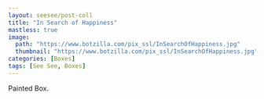```yaml
---
layout: seesee/post-coll
title: "In Search of Happiness"
mastless: true
image:
  path: "https://www.botzilla.com/pix_ssl/InSearchOfHappiness.jpg"
  thumbnail: "https://www.botzilla.com/pix_ssl/InSearchOfHappiness.jpg"
categories: [Boxes]
tags: [See See, Boxes]
---
```


Painted Box.


